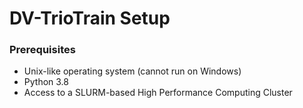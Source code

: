 # DV-TrioTrain Setup

### Prerequisites

* Unix-like operating system (cannot run on Windows)
* Python 3.8
* Access to a SLURM-based High Performance Computing Cluster